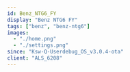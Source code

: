 ```yaml
---
id: Benz_NTG6_FY
display: "Benz NTG6 FY"
tags: ["benz", "benz-ntg6"]
images:
  - "./home.png"
  - "./settings.png"
since: "Ksw-Q-Userdebug_OS_v3.0.4-ota"
client: "ALS_6208"
---
```

